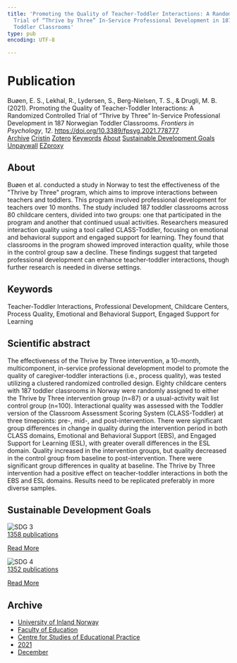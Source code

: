 ```yaml
---
title: 'Promoting the Quality of Teacher-Toddler Interactions: A Randomized Controlled
  Trial of “Thrive by Three” In-Service Professional Development in 187 Norwegian
  Toddler Classrooms'
type: pub
encoding: UTF-8

---
```

<h1>Publication</h1>
<article id="csl-bib-container-RGIY8YGH" class="csl-bib-container">
  <div class="csl-bib-body"> <div class="csl-entry">Buøen, E. S., Lekhal, R., Lydersen, S., Berg-Nielsen, T. S., &#38; Drugli, M. B. (2021). Promoting the Quality of Teacher-Toddler Interactions: A Randomized Controlled Trial of “Thrive by Three” In-Service Professional Development in 187 Norwegian Toddler Classrooms. <i>Frontiers in Psychology</i>, <i>12</i>. <a href="https://doi.org/10.3389/fpsyg.2021.778777">https://doi.org/10.3389/fpsyg.2021.778777</a></div> </div>
  <div class="csl-bib-buttons">
    <a href="#taxonomy-article-RGIY8YGH" alt="archive" class="csl-bib-button">Archive</a>
    <a href="https://app.cristin.no/results/show.jsf?id=1967606" alt="Cristin" class="csl-bib-button">Cristin</a>
    <a href="http://zotero.org/groups/5881554/items/RGIY8YGH" alt="Zotero" class="csl-bib-button">Zotero</a>
    <a href="#keywords-article-RGIY8YGH" alt="keywords" class="csl-bib-button">Keywords</a>
    <a href="#about-article-RGIY8YGH" alt="about_pub" class="csl-bib-button">About</a>
    <a href="#sdg-article-RGIY8YGH" alt="sdg" class="csl-bib-button">Sustainable Development Goals</a>
    <a href="https://www.frontiersin.org/articles/10.3389/fpsyg.2021.778777/pdf" alt="Unpaywall" class="csl-bib-button">Unpaywall</a>
    <a href="https://www.frontiersin.org/articles/10.3389/fpsyg.2021.778777/pdf" alt="EZproxy" class="csl-bib-button">EZproxy</a>
  </div>
  <div id="csl-bib-meta-container-RGIY8YGH"></div>
</article>
<div id="csl-bib-meta-RGIY8YGH" class="csl-bib-meta">
  <article id="about-article-RGIY8YGH" class="about_pub-article">
    <h1>About</h1>
    Buøen et al. conducted a study in Norway to test the effectiveness of the "Thrive by Three" program, which aims to improve interactions between teachers and toddlers. This program involved professional development for teachers over 10 months. The study included 187 toddler classrooms across 80 childcare centers, divided into two groups: one that participated in the program and another that continued usual activities. Researchers measured interaction quality using a tool called CLASS-Toddler, focusing on emotional and behavioral support and engaged support for learning. They found that classrooms in the program showed improved interaction quality, while those in the control group saw a decline. These findings suggest that targeted professional development can enhance teacher-toddler interactions, though further research is needed in diverse settings.
  </article>
  <article id="keywords-article-RGIY8YGH" class="keywords-article">
    <h1>Keywords</h1>
    Teacher-Toddler Interactions, Professional Development, Childcare Centers, Process Quality, Emotional and Behavioral Support, Engaged Support for Learning
  </article>
  <article id="abstract-article-RGIY8YGH" class="abstract-article">
    <h1>Scientific abstract</h1>
    The effectiveness of the Thrive by Three intervention, a 10-month, multicomponent, in-service professional development model to promote the quality of caregiver-toddler interactions (i.e., process quality), was tested utilizing a clustered randomized controlled design. Eighty childcare centers with 187 toddler classrooms in Norway were randomly assigned to either the Thrive by Three intervention group (n=87) or a usual-activity wait list control group (n=100). Interactional quality was assessed with the Toddler version of the Classroom Assessment Scoring System (CLASS-Toddler) at three timepoints: pre-, mid-, and post-intervention. There were significant group differences in change in quality during the intervention period in both CLASS domains, Emotional and Behavioral Support (EBS), and Engaged Support for Learning (ESL), with greater overall differences in the ESL domain. Quality increased in the intervention groups, but quality decreased in the control group from baseline to post-intervention. There were significant group differences in quality at baseline. The Thrive by Three intervention had a positive effect on teacher-toddler interactions in both the EBS and ESL domains. Results need to be replicated preferably in more diverse samples.
  </article>
  <article id="sdg-article-RGIY8YGH" class="sdg-article">
    <h1>Sustainable Development Goals</h1>
    <div class="sdg-container"><div id="sdg3" class="sdg">
        <img src="{{< params subfolder >}}images/sdg/sdg03_en.png" class="image" alt="SDG 3">
        <div class="sdg-overlay">
          <a href="/en/archive/?key=?sdg=3#archive" class="sdg-publication-count"><span>1358</span> publications</a>
          <p><a href="https://sdgs.un.org/goals/goal3" class="sdg-read-more">Read More</a></p>
        </div>
      </div> <div id="sdg4" class="sdg">
        <img src="{{< params subfolder >}}images/sdg/sdg04_en.png" class="image" alt="SDG 4">
        <div class="sdg-overlay">
          <a href="/en/archive/?key=?sdg=4#archive" class="sdg-publication-count"><span>1352</span> publications</a>
          <p><a href="https://sdgs.un.org/goals/goal4" class="sdg-read-more">Read More</a></p>
        </div>
      </div></div>
  </article>
  <article id="taxonomy-article-RGIY8YGH" class="taxonomy-article">
    <h1>Archive</h1>
    <ul>
      <li>
        <a href="/en/archive/?key=3DCRN523">University of Inland Norway</a>
      </li>
      <li>
        <a href="/en/archive/?key=WYNZA47F">Faculty of Education</a>
      </li>
      <li>
        <a href="/en/archive/?key=G3SEU2Z2">Centre for Studies of Educational Practice</a>
      </li>
      <li>
        <a href="/en/archive/?key=9J5NBKMQ">2021</a>
      </li>
      <li>
        <a href="/en/archive/?key=LIPBR98F">December</a>
      </li>
    </ul>
  </article>
</div>
